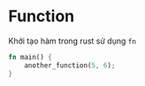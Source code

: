 # Function

Khởi tạo hàm trong rust sử dụng `fn`

```rust
fn main() {
    another_function(5, 6);
}
```
